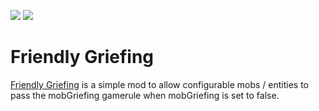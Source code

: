 [![](https://img.shields.io/endpoint?url=https%3A%2F%2Fcurseforge-badge-shields-io-caaw7pcenm0t.runkit.sh%2Fdownloads%3FprojectId%3D630841%26mode%3Dfull)](https://minecraft.curseforge.com/projects/friendly-griefing)
[![](https://img.shields.io/endpoint?url=https%3A%2F%2Fcurseforge-badge-shields-io-caaw7pcenm0t.runkit.sh%2Fversions%3FprojectId%3D630841)](https://minecraft.curseforge.com/projects/friendly-griefing)
# Friendly Griefing
[Friendly Griefing](https://www.curseforge.com/minecraft/mc-mods/friendly-griefing) is a simple mod to allow configurable mobs / entities to pass the mobGriefing gamerule when mobGriefing is set to false. 
